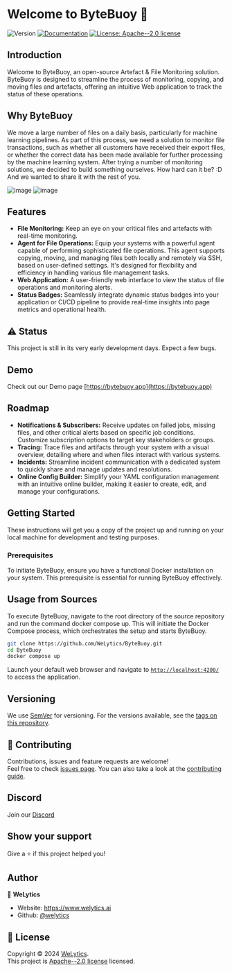 # Welcome to ByteBuoy 👋

![Version](https://img.shields.io/badge/version-0.1.0-blue.svg?cacheSeconds=2592000)
[![Documentation](https://img.shields.io/badge/documentation-yes-brightgreen.svg)](https://welytics.github.io/ByteBuoy/)
[![License: Apache--2.0 license](https://img.shields.io/badge/License-Apache--2.0_license-green.svg)](https://github.com/WeLytics/ByteBuoy/blob/main/LICENSE)



## Introduction
Welcome to ByteBuoy, an open-source Artefact & File Monitoring solution. ByteBuoy is designed to streamline the process of monitoring, copying, and moving files and artefacts, offering an intuitive Web application to track the status of these operations. 

## Why ByteBuoy
We move a large number of files on a daily basis, particularly for machine learning pipelines. As part of this process, we need a solution to monitor file transactions, such as whether all customers have received their export files, or whether the correct data has been made available for further processing by the machine learning system. After trying a number of monitoring solutions, we decided to build something ourselves. How hard can it be? :D And we wanted to share it with the rest of you. 

![image](https://github.com/user-attachments/assets/efd81ee8-f903-441d-8b10-0ac32dd52e9c)
![image](https://github.com/user-attachments/assets/0e205627-55d4-42db-9167-8d20d79d4e9c)


## Features
- **File Monitoring:** Keep an eye on your critical files and artefacts with real-time monitoring.
- **Agent for File Operations:** Equip your systems with a powerful agent capable of performing sophisticated file operations. This agent supports copying, moving, and managing files both locally and remotely via SSH, based on user-defined settings. It's designed for flexibility and efficiency in handling various file management tasks.
- **Web Application:** A user-friendly web interface to view the status of file operations and monitoring alerts.
- **Status Badges:**  Seamlessly integrate dynamic status badges into your application or CI/CD pipeline to provide real-time insights into page metrics and operational health.

## ⚠️ Status
This project is still in its very early development days. Expect a few bugs.

## Demo

Check out our Demo page [https://bytebuoy.app](https://bytebuoy.app)


## Roadmap
- **Notifications & Subscribers:** Receive updates on failed jobs, missing files, and other critical alerts based on specific job conditions. Customize subscription options to target key stakeholders or groups.
- **Tracing:** Trace files and artifacts through your system with a visual overview, detailing where and when files interact with various systems.
- **Incidents:** Streamline incident communication with a dedicated system to quickly share and manage updates and resolutions.
- **Online Config Builder:** Simplify your YAML configuration management with an intuitive online builder, making it easier to create, edit, and manage your configurations.


## Getting Started
These instructions will get you a copy of the project up and running on your local machine for development and testing purposes.

### Prerequisites

To initiate ByteBuoy, ensure you have a functional Docker installation on your system. This prerequisite is essential for running ByteBuoy effectively.


## Usage from Sources

To execute ByteBuoy, navigate to the root directory of the source repository and run the command docker compose up. This will initiate the Docker Compose process, which orchestrates the setup and starts ByteBuoy.

```sh
git clone https://github.com/WeLytics/ByteBuoy.git
cd ByteBuoy
docker compose up
```

Launch your default web browser and navigate to [`http://localhost:4200/`](http://localhost:4200/) to access the application.

## Versioning
We use [SemVer](http://semver.org/) for versioning. For the versions available, see the [tags on this repository](https://github.com/welytics/bytebuoy/tags).


## 🤝 Contributing

Contributions, issues and feature requests are welcome!<br />Feel free to check [issues page](https://github.com/WeLytics/ByteBuoy/issues). You can also take a look at the [contributing guide](https://github.com/WeLytics/ByteBuoy/blob/main/CONTRIBUTING.md).

## Discord

Join our [Discord](https://discord.gg/9ujA3fme)

## Show your support

Give a ⭐️ if this project helped you!

## Author

👤 **WeLytics**

* Website: https://www.welytics.ai
* Github: [@welytics](https://github.com/welytics)

## 📝 License

Copyright © 2024 [WeLytics](https://github.com/welytics).<br />
This project is [Apache--2.0 license](https://github.com/WeLytics/ByteBuoy/blob/main/LICENSE) licensed.

